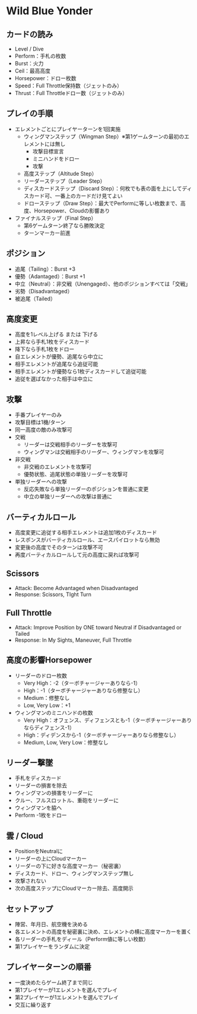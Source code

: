 # Wild Blue Yonder

## カードの読み
- Level / Dive
- Perform：手札の枚数
- Burst：火力
- Ceil：最高高度
- Horsepower：ドロー枚数
- Speed：Full Throttle保持数（ジェットのみ）
- Thrust：Full Throttleドロー数（ジェットのみ）

## プレイの手順
- エレメントごとにプレイヤーターンを1回実施
  - ウィングマンステップ（Wingman Step）※第1ゲームターンの最初のエレメントには無し
    - 攻撃目標宣言
    - ミニハンドをドロー
    - 攻撃
  - 高度ステップ（Altitude Step）
  - リーダーステップ（Leader Step）
  - ディスカードステップ（Discard Step）：何枚でも表の面を上にしてディスカード可、一番上のカードだけ見てよい
  - ドローステップ（Draw Step）：最大でPerformに等しい枚数まで、高度、Horsepower、Cloudの影響あり
- ファイナルステップ（Final Step）
  - 第6ゲームターン終了なら勝敗決定
  - ターンマーカー前進

## ポジション
- 追尾（Tailing）：Burst +3
- 優勢（Adantaged）：Burst +1
- 中立（Neutral）：非交戦（Unengaged）、他のポジションすべては「交戦」
- 劣勢（Disadvantaged）
- 被追尾（Tailed）

## 高度変更
- 高度を1レベル上げる または 下げる
- 上昇なら手札1枚をディスカード
- 降下なら手札1枚をドロー
- 自エレメントが優勢、追尾なら中立に
- 相手エレメントが追尾なら追従可能
- 相手エレメントが優勢なら1枚ディスカードして追従可能
- 追従を選ばなかった相手は中立に

## 攻撃
- 手番プレイヤーのみ
- 攻撃目標は1機/ターン
- 同一高度の敵のみ攻撃可
- 交戦
  - リーダーは交戦相手のリーダーを攻撃可
  - ウィングマンは交戦相手のリーダー、ウィングマンを攻撃可
- 非交戦
  - 非交戦のエレメントを攻撃可
  - 優勢状態、追尾状態の単独リーダーを攻撃可
- 単独リーダーへの攻撃
  - 反応失敗なら単独リーダーのポジションを普通に変更
  - 中立の単独リーダーへの攻撃は普通に

## バーティカルロール
- 高度変更に追従する相手エレメントは追加1枚のディスカード
- レスポンスがバーティカルロール、エースパイロットなら無効
- 変更後の高度でそのターンは攻撃不可
- 再度バーティカルロールして元の高度に戻れば攻撃可

## Scissors
- Attack: Become Advantaged when Disadvantaged
- Response: Scissors, TIght Turn

## Full Throttle
- Attack: Improve Position by ONE toward Neutral if Disadvantaged or Tailed
- Response: In My Sights, Maneuver, Full Throttle

## 高度の影響Horsepower
- リーダーのドロー枚数
  - Very High：-2（ターボチャージャーありなら-1）
  - High：-1（ターボチャージャーありなら修整なし）
  - Medium：修整なし
  - Low, Very Low：+1
- ウィングマンのミニハンドの枚数
  - Very High：オフェンス、ディフェンスとも-1（ターボチャージャーありならディフェンス-1）
  - High：ディデンスから-1（ターボチャージャーありなら修整なし）
  - Medium, Low, Very Low：修整なし

## リーダー撃墜
- 手札をディスカード
- リーダーの損害を除去
- ウィングマンの損害をリーダーに
- クルー、フルスロットル、重砲をリーダーに
- ウィングマンを脇へ
- Perform -1枚をドロー

## 雲 / Cloud
- PositionをNeutralに
- リーダーの上にCloudマーカー
- リーダーの下に好きな高度マーカー（秘密裏）
- ディスカード、ドロー、ウィングマンステップ無し
- 攻撃されない
- 次の高度ステップにCloudマーカー除去、高度開示

## セットアップ
- 陣営、年月日、航空機を決める
- 各エレメントの高度を秘密裏に決め、エレメントの横に高度マーカーを置く
- 各リーダーの手札をディール（Perform値に等しい枚数）
- 第1プレイヤーをランダムに決定

## プレイヤーターンの順番
- 一度決めたらゲーム終了まで同じ
- 第1プレイヤーが1エレメントを選んでプレイ
- 第2プレイヤーが1エレメントを選んでプレイ
- 交互に繰り返す
